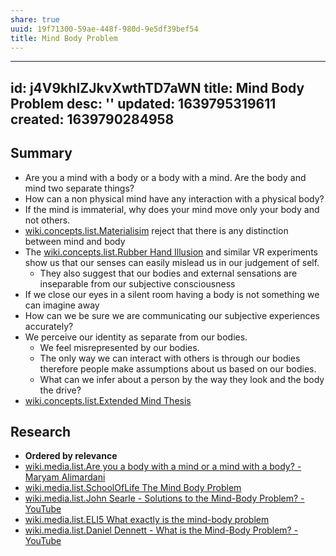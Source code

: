```yaml
---
share: true
uuid: 19f71300-59ae-448f-980d-9e5df39bef54
title: Mind Body Problem
---
```

---
id: j4V9khIZJkvXwthTD7aWN
title: Mind Body Problem
desc: ''
updated: 1639795319611
created: 1639790284958
---

## Summary

* Are you a mind with a body or a body with a mind. Are the body and mind two separate things?
* How can a non physical mind have any interaction with a physical body?
* If the mind is immaterial, why does your mind move only your body and not others.
* [wiki.concepts.list.Materialisim](/undefined) reject that there is any distinction between mind and body
* The [wiki.concepts.list.Rubber Hand Illusion](/undefined) and similar VR experiments show us that our senses can easily mislead us in our judgement of self.
  * They also suggest that our bodies and external sensations are inseparable from our subjective consciousness
* If we close our eyes in a silent room having a body is not something we can imagine away
* How can we be sure we are communicating our subjective experiences accurately?
* We perceive our identity as separate from our bodies.
  * We feel misrepresented by our bodies.
  * The only way we can interact with others is through our bodies therefore people make assumptions about us based on our bodies.
  * What can we infer about a person by the way they look and the body the drive?
* [wiki.concepts.list.Extended Mind Thesis](/undefined)

## Research

* **Ordered by relevance**
* [wiki.media.list.Are you a body with a mind or a mind with a body? - Maryam Alimardani](/undefined)
* [wiki.media.list.SchoolOfLife The Mind Body Problem](/undefined)
* [wiki.media.list.John Searle - Solutions to the Mind-Body Problem? - YouTube](/undefined)
* [wiki.media.list.ELI5 What exactly is the mind-body problem](/undefined)
* [wiki.media.list.Daniel Dennett - What is the Mind-Body Problem? - YouTube](/undefined)
